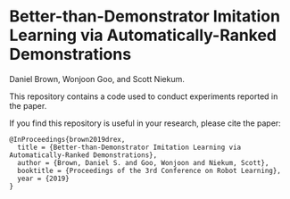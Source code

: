 # Better-than-Demonstrator Imitation Learning via Automatically-Ranked Demonstrations
Daniel Brown, Wonjoon Goo, and Scott Niekum.

This repository contains a code used to conduct experiments reported in the paper.

If you find this repository is useful in your research, please cite the paper:
```
@InProceedings{brown2019drex,
  title = {Better-than-Demonstrator Imitation Learning via Automatically-Ranked Demonstrations},
  author = {Brown, Daniel S. and Goo, Wonjoon and Niekum, Scott},
  booktitle = {Proceedings of the 3rd Conference on Robot Learning},
  year = {2019}
}
```
